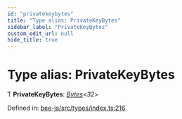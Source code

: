 ```yaml
---
id: "privatekeybytes"
title: "Type alias: PrivateKeyBytes"
sidebar_label: "PrivateKeyBytes"
custom_edit_url: null
hide_title: true
---
```


# Type alias: PrivateKeyBytes

Ƭ **PrivateKeyBytes**: [*Bytes*](../interfaces/utils.bytes.bytes.md)<*32*\>

Defined in: [bee-js/src/types/index.ts:216](https://github.com/ethersphere/bee-js/blob/9a547fe/src/types/index.ts#L216)
